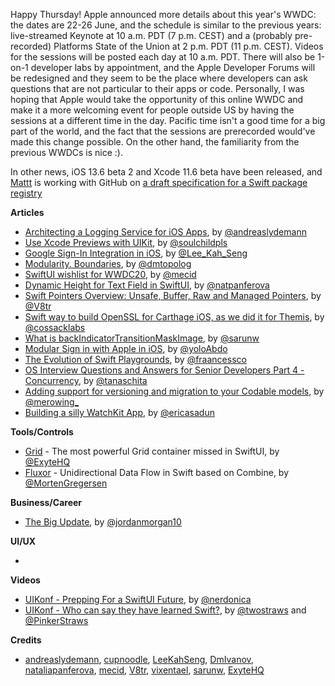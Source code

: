 Happy Thursday! Apple announced more details about this year's WWDC: the dates are 22-26 June, and the schedule is similar to the previous years: live-streamed Keynote at 10 a.m. PDT (7 p.m. CEST) and a (probably pre-recorded) Platforms State of the Union at 2 p.m. PDT (11 p.m. CEST). Videos for the sessions will be posted each day at 10 a.m. PDT. There will also be 1-on-1 developer labs by appointment, and the Apple Developer Forums will be redesigned and they seem to be the place where developers can ask questions that are not particular to their apps or code. Personally, I was hoping that Apple would take the opportunity of this online WWDC and make it a more welcoming event for people outside US by having the sessions at a different time in the day. Pacific time isn't a good time for a big part of the world, and the fact that the sessions are prerecorded would've made this change possible. On the other hand, the familiarity from the previous WWDCs is nice :).

In other news, iOS 13.6 beta 2 and Xcode 11.6 beta have been released, and [Mattt](https://twitter.com/mattt) is working with GitHub on [a draft specification for a Swift package registry](https://forums.swift.org/t/swift-package-registry-service/37219)

**Articles**

* [Architecting a Logging Service for iOS Apps](https://andreaslydemann.com/architecting-a-logging-service-for-ios-apps/), by [@andreaslydemann](https://twitter.com/andreaslydemann)
* [Use Xcode Previews with UIKit](https://fluffy.es/xcode-previews-uikit/), by [@soulchildpls](https://twitter.com/soulchildpls)
* [Google Sign-In Integration in iOS](https://swiftsenpai.com/development/google-sign-in-integration/), by [@Lee_Kah_Seng](https://twitter.com/Lee_Kah_Seng)
* [Modularity. Boundaries](https://dmtopolog.com/modularity-1-boundaries/), by [@dmtopolog](https://twitter.com/dmtopolog)
* [SwiftUI wishlist for WWDC20](https://swiftwithmajid.com/2020/06/10/swiftui-wishlist-for-wwdc20/), by [@mecid](https://twitter.com/mecid)
* [Dynamic Height for Text Field in SwiftUI](https://lostmoa.com/blog/DynamicHeightForTextFieldInSwiftUI/), by [@natpanferova](https://twitter.com/natpanferova)
* [Swift Pointers Overview: Unsafe, Buffer, Raw and Managed Pointers](https://www.vadimbulavin.com/swift-pointers-overview-unsafe-buffer-raw-and-managed-pointers/), by [@V8tr](https://twitter.com/V8tr)
* [Swift way to build OpenSSL for Carthage iOS, as we did it for Themis](https://www.cossacklabs.com/blog/openssl-for-carthage-for-themis), by [@cossacklabs](https://twitter.com/cossacklabs)
* [What is backIndicatorTransitionMaskImage](https://sarunw.com/posts/what-is-backindicatortransitionmaskimage/), by [@sarunw](https://twitter.com/sarunw)
* [Modular Sign in with Apple in iOS](https://blog.usejournal.com/modular-sign-in-with-apple-in-ios-d18ad913aa47), by [@yoloAbdo](https://twitter.com/yoloAbdo)
* [The Evolution of Swift Playgrounds](https://medium.com/@francesco_/the-evolution-of-swift-playgrounds-39bf168be8f), by [@fraancessco](https://twitter.com/fraancessco)
* [OS Interview Questions and Answers for Senior Developers Part 4 - Concurrency](https://www.tanaschita.com/posts/20200530-ios-interview-questions-and-answers-for-senior-developers-part-4/), by [@tanaschita](https://twitter.com/tanaschita)
* [Adding support for versioning and migration to your Codable models](http://merowing.info/2020/06/adding-support-for-versioning-and-migration-to-your-codable-models./), by [@merowing_](https://twitter.com/merowing_)
* [Building a silly WatchKit App](https://ericasadun.com/2020/06/05/building-a-silly-watchkit-app/), by [@ericasadun](https://twitter.com/ericasadun)

**Tools/Controls**

* [Grid](https://github.com/exyte/Grid) - The most powerful Grid container missed in SwiftUI, by [@ExyteHQ](https://twitter.com/ExyteHQ)
* [Fluxor](https://github.com/FluxorOrg/Fluxor) - Unidirectional Data Flow in Swift based on Combine, by [@MortenGregersen](https://twitter.com/MortenGregersen)

**Business/Career**

* [The Big Update](https://www.swiftjectivec.com/the-big-update/), by [@jordanmorgan10](https://www.twitter.com/jordanmorgan10)

**UI/UX**

*

**Videos**

* [UIKonf - Prepping For a SwiftUI Future](https://www.youtube.com/watch?v=Ezqkna_KPCQ&list=PLdr22uU_wISpu7T6JWq7eMSxP0tYcmXcB), by [@nerdonica](https://twitter.com/nerdonica)
* [UIKonf - Who can say they have learned Swift?](https://www.youtube.com/watch?v=EiiV5OnFo2Y&list=PLdr22uU_wISpu7T6JWq7eMSxP0tYcmXcB), by [@twostraws](https://twitter.com/twostraws) and [@PinkerStraws](https://twitter.com/PinkerStraws)

**Credits**

* [andreaslydemann](https://github.com/andreaslydemann), [cupnoodle](https://github.com/cupnoodle), [LeeKahSeng](https://github.com/LeeKahSeng), [DmIvanov](https://github.com/DmIvanov), [nataliapanferova](https://github.com/nataliapanferova), [mecid](https://github.com/mecid), [V8tr](https://github.com/V8tr), [vixentael](https://github.com/vixentael), [sarunw](https://github.com/sarunw), [ExyteHQ](https://github.com/exyte)
